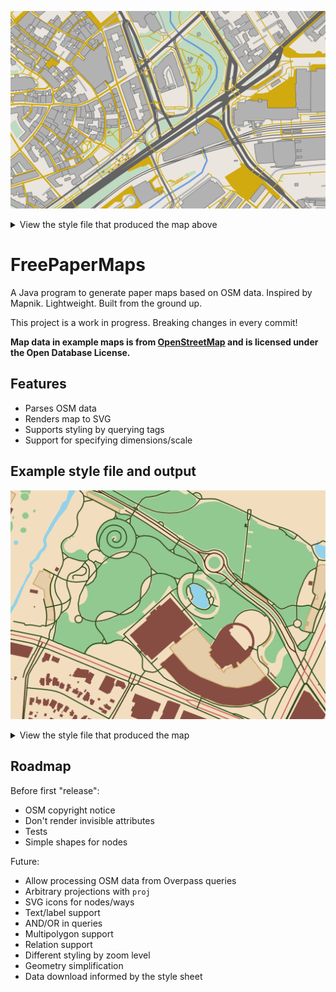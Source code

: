 ![A map with roads drawn in pink, buildings in black, grass in green, and school grounds in yellow.](example.png)

<details>
<summary>View the style file that produced the map above</summary>

```xml
<?xml version="1.0" encoding="UTF-8"?>
<style>
    <setting k="background-color" v="#eae6df"/>

    <selectors>
        <way id="building">
            <tag k="building" v=""/>
        </way>
        <way id="primary">
            <tag k="highway" v="primary"/>
        </way>
        <way id="secondary">
            <tag k="highway" v="secondary"/>
        </way>
        <way id="tertiary">
            <tag k="highway" v="tertiary"/>
        </way>
        <way id="pedestrian">
            <tag k="highway" v="pedestrian"/>
        </way>
        <way id="pedestrian_area">
            <tag k="highway" v="pedestrian"/>
            <tag k="area" v="yes"/>
        </way>
        <way id="living_street">
            <tag k="highway" v="living_street"/>
        </way>
        <way id="tram">
            <tag k="railway" v="tram"/>
        </way>
        <way id="rail">
            <tag k="railway" v="rail"/>
        </way>
        <way id="footway">
            <tag k="highway" v="footway"/>
        </way>
        <way id="path">
            <tag k="highway" v="path"/>
        </way>
        <way id="service">
            <tag k="highway" v="service"/>
        </way>
        <way id="residential">
            <tag k="highway" v="residential"/>
        </way>
        <way id="steps">
            <tag k="highway" v="steps"/>
        </way>
        <way id="park">
            <tag k="leisure" v="park"/>
        </way>
        <way id="canal">
            <tag k="waterway" v="canal"/>
        </way>
        <way id="grass">
            <tag k="landuse" v="grass"/>
        </way>
    </selectors>

    <layers>
        <polyline ref="park" fill="#bedbc1"/>
        <polyline ref="grass" fill="#bedbc1"/>
        <polyline ref="canal" stroke="#689bdd" thickness="2"/>
        <polyline ref="rail" stroke="#636363" thickness="1"/>
        <polyline ref="pedestrian" stroke="#d1aa10" thickness="2"/>
        <polyline ref="living_street" stroke="#d1aa10" thickness="2"/>
        <polyline ref="residential" stroke="#b2b2b2" thickness="2"/>
        <polyline ref="service" stroke="#b2b2b2" thickness="2"/>
        <polyline ref="tertiary" stroke="#636363" thickness="3.5"/>
        <polyline ref="secondary" stroke="#636363" thickness="4"/>
        <polyline ref="primary" stroke="#636363" thickness="5"/>
        <polyline ref="pedestrian_area" fill="#d1aa10" thickness="3"/>
        <polyline ref="tram" stroke="#636363" thickness="1"/>
        <polyline ref="footway" stroke="#d1aa10" thickness="1"/>
        <polyline ref="steps" stroke="#d1aa10" thickness="1"/>
        <polyline ref="path" stroke="#d1aa10" thickness="1"/>
        <polyline ref="building" fill="#b2b2b2" stroke="#636363" thickness="0.5"/>
    </layers>
</style>
```

</details>

# FreePaperMaps

A Java program to generate paper maps based on OSM data. Inspired by
Mapnik. Lightweight. Built from the ground up.

This project is a work in progress. Breaking changes in every commit!

**Map data in example maps is from [OpenStreetMap](https://www.openstreetmap.org/copyright/) and is
licensed under the Open Database License.**

## Features

- Parses OSM data
- Renders map to SVG
- Supports styling by querying tags
- Support for specifying dimensions/scale

## Example style file and output

![A map with brown and pastel tones showing features such as buildings, water, roads, and paths.](style.png)

<details>
<summary>View the style file that produced the map</summary>

```xml
<?xml version="1.0" encoding="UTF-8"?>
<style>
    <setting k="background-color" v="#f2debf"/>

    <selectors>
        <way id="building">
            <tag k="building" v=""/>
        </way>
        <way id="grass">
            <tag k="landuse" v="grass"/>
        </way>
        <way id="water">
            <tag k="natural" v="water"/>
        </way>
        <way id="living_street">
            <tag k="highway" v="living_street"/>
        </way>
        <way id="tertiary">
            <tag k="highway" v="tertiary"/>
        </way>
        <way id="secondary">
            <tag k="highway" v="secondary"/>
        </way>
        <way id="primary">
            <tag k="highway" v="primary"/>
        </way>
        <way id="path">
            <tag k="highway" v="path"/>
        </way>
        <way id="footway">
            <tag k="highway" v="footway"/>
        </way>
        <way id="cycleway">
            <tag k="highway" v="cycleway"/>
        </way>
        <way id="parking">
            <tag k="amenity" v="parking"/>
        </way>
    </selectors>

    <layers>
        <polyline ref="grass" fill="#91c991"/>
        <polyline ref="water" fill="#92d2e8"/>
        <polyline ref="parking" fill="#e5cda9" stroke="#d1aa70"/>
        <polyline ref="building" fill="#874d42"/>
        <polyline ref="living_street" stroke="#4c2c13"/>
        <polyline ref="tertiary" stroke="#4c2c13"/>
        <polyline ref="secondary" stroke="#4c2c13"/>
        <polyline ref="primary" stroke="#cc635f"/>
        <polyline ref="footway" stroke="#324f21"/>
        <polyline ref="path" stroke="#324f21"/>
        <polyline ref="cycleway" stroke="#324f21"/>
    </layers>
</style>
```

</details>

## Roadmap

Before first "release":

- OSM copyright notice
- Don't render invisible attributes
- Tests
- Simple shapes for nodes

Future:

- Allow processing OSM data from Overpass queries
- Arbitrary projections with `proj`
- SVG icons for nodes/ways
- Text/label support
- AND/OR in queries
- Multipolygon support
- Relation support
- Different styling by zoom level
- Geometry simplification
- Data download informed by the style sheet
